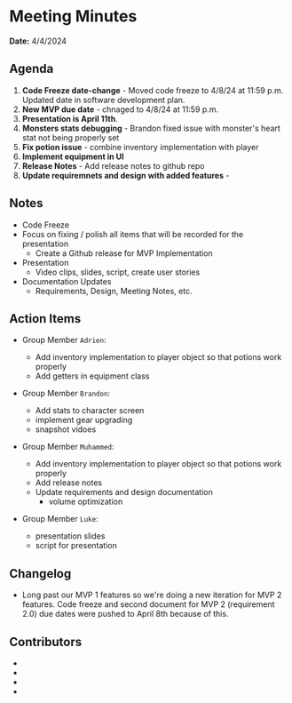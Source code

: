# Meeting Minutes
**Date:** 4/4/2024

## Agenda
1. **Code Freeze date-change** - Moved code freeze to 4/8/24 at 11:59 p.m. Updated date in software development plan.
2. **New MVP due date** - chnaged to 4/8/24 at 11:59 p.m.
3. **Presentation is April 11th**.
4.  **Monsters stats debugging** - Brandon fixed issue with monster's heart stat not being properly set
5.  **Fix potion issue** - combine inventory implementation with player
6.  **Implement equipment in UI** 
7.  **Release Notes** - Add release notes to github repo
8.  **Update requiremnets and design with added features** - 

## Notes
- Code Freeze
- Focus on fixing / polish all items that will be recorded for the presentation
	- Create a Github release for MVP Implementation
- Presentation
	- Video clips, slides, script, create user stories
- Documentation Updates
	- Requirements, Design, Meeting Notes, etc.

## Action Items
* Group Member `Adrien`:
	-  Add inventory implementation to player object so that potions work properly
	- Add getters in equipment class
* Group Member `Brandon`:
	- Add stats to character screen
	- implement gear upgrading
 	- snapshot vidoes	 

* Group Member `Muhammed`:
 	- Add inventory implementation to player object so that potions work properly
 	- Add release notes
 	- Update requirements and design documentation
    	- volume optimization

* Group Member `Luke`:
	- presentation slides
	- script for presentation
	


## Changelog
*  Long past our MVP 1 features so we're doing a new iteration for MVP 2 features. Code freeze and second document for MVP 2 (requirement 2.0) due dates were pushed to April 8th because of this. 


## Contributors
*
*
*
*


